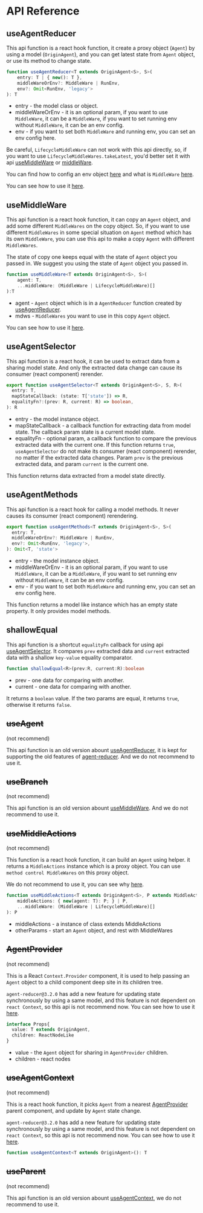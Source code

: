 # API Reference

## useAgentReducer

This api function is a react hook function, it create a proxy object (`Agent`) by using a model (`OriginAgent`), and you can get latest state from `Agent` object, or use its method to change state.

```typescript
function useAgentReducer<T extends OriginAgent<S>, S>(
    entry: T | { new(): T }, 
    middleWareOrEnv?: MiddleWare | RunEnv, 
    env?: Omit<RunEnv, 'legacy'>
): T
```

* entry - the model class or object.
* middleWareOrEnv - it is an optional param, if you want to use `MiddleWare`, it can be a `MiddleWare`, if you want to set running env without `MiddleWare`, it can be an env config.
* env - if you want to set both `MiddleWare` and running env, you can set an env config here.

Be careful, `LifecycleMiddleWare` can not work with this api directly, so, if you want to use `LifecycleMiddleWares.takeLatest`, you'd better set it with api [useMiddleWare](#useMiddleWare) or [middleWare](https://github.com/filefoxper/agent-reducer/blob/master/documents/en/api/middle_ware.md).

You can find how to config an env object [here](/guides?id=about-run-env) and what is `MiddleWare` [here](https://github.com/filefoxper/agent-reducer/blob/master/documents/en/guides/about_middle_ware.md).

You can see how to use it [here](/tutorial?id=search-page-model).

## useMiddleWare

This api function is a react hook function, it can copy an `Agent` object, and add some different `MiddleWares` on the copy object. So, if you want to use different `MiddleWares` in some special situation on `Agent` method which has its own `MiddleWare`, you can use this api to make a copy `Agent` with different `MiddleWares`. 

The state of copy one keeps equal with the state of `Agent` object you passed in. We suggest you using the state of `Agent` object you passed in.


```typescript
function useMiddleWare<T extends OriginAgent<S>, S>(
    agent: T, 
    ...middleWare: (MiddleWare | LifecycleMiddleWare)[]
):T
```

* agent - `Agent` object which is in a `AgentReducer` function created by [useAgentReducer](/api?id=useagentreducer).
* mdws - `MiddleWares` you want to use in this copy `Agent` object.

You can see how to use it [here](/tutorial?id=use-middleware).

## useAgentSelector

This api function is a react hook, it can be used to extract data from a sharing model state. And only the extracted data change can cause its consumer (react component) rerender.

```typescript
export function useAgentSelector<T extends OriginAgent<S>, S, R>(
  entry: T,
  mapStateCallback: (state: T['state']) => R,
  equalityFn?:(prev: R, current: R) => boolean,
): R
```

* entry - the model instance object.
* mapStateCallback - a callback function for extracting data from model state. The callback param state is a current model state.
* equalityFn - optional param, a callback function to compare the previous extracted data with the current one. If this function returns `true`, `useAgentSelector` do not make its consumer (react component) rerender, no matter if the extracted data changes. Param `prev` is the previous extracted data, and param `current` is the current one.
  
This function returns data extracted from a model state directly.

## useAgentMethods

This api function is a react hook for calling a model methods. It never causes its consumer (react component) rerendering.

```typescript
export function useAgentMethods<T extends OriginAgent<S>, S>(
  entry: T,
  middleWareOrEnv?: MiddleWare | RunEnv,
  env?: Omit<RunEnv, 'legacy'>,
): Omit<T, 'state'>
```

* entry - the model instance object.
* middleWareOrEnv - it is an optional param, if you want to use `MiddleWare`, it can be a `MiddleWare`, if you want to set running env without `MiddleWare`, it can be an env config.
* env - if you want to set both `MiddleWare` and running env, you can set an env config here.

This function returns a model like instance which has an empty state property. It only provides model methods.

## shallowEqual

This api function is a shortcut `equalityFn` callback for using api [useAgentSelector](/api?id=useagentselector). It compares `prev` extracted data and `current` extracted data with a shallow `key-value` equality comparator.

```typescript
function shallowEqual<R>(prev:R, current:R):boolean
```

* prev - one data for comparing with another.
* current - one data for comparing with another.

It returns a `boolean` value. If the two params are equal, it returns `true`, otherwise it returns `false`. 

## ~~useAgent~~

(not recommend)

This api function is an old version abount [useAgentReducer](/api?id=useagentreducer), it is kept for supporting the old features of [agent-reducer](https://www.npmjs.com/package/agent-reducer). And we do not recommend to use it.

## ~~useBranch~~

(not recommend)

This api function is an old version abount [useMiddleWare](/api?id=usemiddleware). And we do not recommend to use it.

## ~~useMiddleActions~~

(not recommend)

This function is a react hook function, it can build an `Agent` using helper. it returns a `MiddleActions` instance which is a proxy object. You can use `method control MiddleWares` on this proxy object. 

We do not recommend to use it, you can see why [here](https://github.com/filefoxper/agent-reducer/blob/master/documents/en/guides/not_recommend.md).

```typescript
function useMiddleActions<T extends OriginAgent<S>, P extends MiddleActions<T, S>, S = any>(
    middleActions: { new(agent: T): P; } | P,
    ...middleWare: (MiddleWare | LifecycleMiddleWare)[]
): P
```

* middleActions - a instance of class extends MiddleActions
* otherParams - start an `Agent` object, and rest with MiddleWares

## ~~AgentProvider~~

(not recommend)

This is a React `Context.Provider` component, it is used to help passing an `Agent` object to a child component deep site in its children tree. 

`agent-reducer@3.2.0` has add a new feature for updating state synchronously by using a same model, and this feature is not dependent on `react Context`, so this api is not recommend now. You can see how to use it [here](/tutorial?id=new-features).

```typescript
interface Props{
  value: T extends OriginAgent,
  children: ReactNodeLike
}
```
* value - the `Agent` object for sharing in `AgentProvider` children.
* children - react nodes

## ~~useAgentContext~~

(not recommend)

This is a react hook function, it picks `Agent` from a nearest [AgentProvider](/api?id=agentprovider) parent component, and update by `Agent` state change.

`agent-reducer@3.2.0` has add a new feature for updating state synchronously by using a same model, and this feature is not dependent on `react Context`, so this api is not recommend now. You can see how to use it [here](/tutorial?id=new-features).

```typescript
function useAgentContext<T extends OriginAgent>(): T
```

## ~~useParent~~

(not recommend)

This api function is an old version abount [useAgentContext](/api?id=useagentcontext), we do not recommend to use it.

  